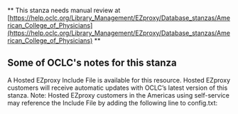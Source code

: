 ** This stanza needs manual review at [https://help.oclc.org/Library_Management/EZproxy/Database_stanzas/American_College_of_Physicians](https://help.oclc.org/Library_Management/EZproxy/Database_stanzas/American_College_of_Physicians) **

## Some of OCLC's notes for this stanza

A Hosted EZproxy Include File is available for this resource. Hosted EZproxy customers will receive automatic updates with OCLC&rsquo;s latest version of this stanza. Note: Hosted EZproxy customers in the Americas using self-service may reference the Include File by adding the following line to config.txt:

&nbsp;
